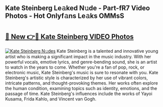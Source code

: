 ## Kate Steinberg Le𝚊ked N𝚞de - Part-fR7 Video Photos - Hot Onlyf𝚊ns Le𝚊ks OMMsS

# <h2><a href="http://ac38322.deff.icu/?id=Kate+Steinberg">🔗 New 👉🔴 Kate Steinberg VIDEO Photos</a></h2>

[![Kate Steinberg N𝚞des](https://i.imgur.com/rIISA9y.gif)](http://ac38322.deff.icu/?id=Kate+Steinberg)
Kate Steinberg is a talented and innovative young artist who is making a significant impact in the music industry. With her powerful vocals, emotive lyrics, and genre-bending sound, she is an artist to watch in the years to come. Whether you're a fan of pop, rock, or electronic music, Kate Steinberg's music is sure to resonate with you. Kate Steinberg's artistic style is characterized by her use of vibrant colors, intricate patterns, and thought-provoking themes. Her works often explore the human condition, examining topics such as identity, emotions, and the passage of time. Kate Steinberg's influences include the works of Yayoi Kusama, Frida Kahlo, and Vincent van Gogh.
